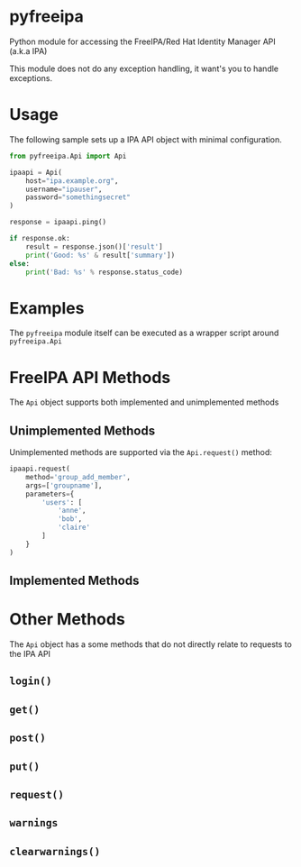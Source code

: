 # pyfreeipa

Python module for accessing the FreeIPA/Red Hat Identity Manager API (a.k.a IPA)

This module does not do any exception handling, it want's you to handle exceptions.

# Usage

The following sample sets up a IPA API object with minimal configuration.

```python
from pyfreeipa.Api import Api

ipaapi = Api(
    host="ipa.example.org",
    username="ipauser",
    password="somethingsecret"
)

response = ipaapi.ping()

if response.ok:
    result = response.json()['result']
    print('Good: %s' & result['summary'])
else:
    print('Bad: %s' % response.status_code)
```

# Examples

The `pyfreeipa` module itself can be executed as a wrapper script around `pyfreeipa.Api`

# FreeIPA API Methods

The `Api` object supports both implemented and unimplemented methods

## Unimplemented Methods

Unimplemented methods are supported via the `Api.request()` method:

```python
ipaapi.request(
    method='group_add_member',
    args=['groupname'],
    parameters={
        'users': [
            'anne',
            'bob',
            'claire'
        ]
    }
)
```


## Implemented Methods

# Other Methods

The `Api` object has a some methods that do not directly relate to requests to the IPA API

## `login()`

## `get()`

## `post()`

## `put()`

## `request()`

## `warnings`

## `clearwarnings()`
